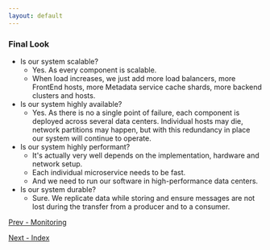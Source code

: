 ```yaml
---
layout: default
---
```


### Final Look

- Is our system scalable?
  - Yes. As every component is scalable.
  - When load increases, we just add more load balancers, more FrontEnd hosts, more Metadata service cache shards, more backend clusters and hosts.
- Is our system highly available?
  - Yes. As there is no a single point of failure, each component is deployed across several data centers. Individual hosts may die, network partitions may happen, but with this redundancy in place our system will continue to operate.
- Is our system highly performant?
  - It's actually very well depends on the implementation, hardware and network setup.
  - Each individual microservice needs to be fast.
  - And we need to run our software in high-performance data centers.
- Is our system durable?
  - Sure. We replicate data while storing and ensure messages are not lost during the transfer from a producer and to a consumer. 

[Prev - Monitoring](system-design-interview-distributed-message-queue-monitoring)    
  
[Next - Index](system-design-interview-distributed-message-queue)   
